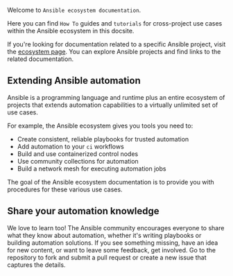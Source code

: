 Welcome to `Ansible ecosystem documentation`.

Here you can find `How To` guides and `tutorials` for cross-project use cases within the Ansible ecosystem in this docsite.

If you're looking for documentation related to a specific Ansible project, visit the [ecosystem page](ecosystem.md).
You can explore Ansible projects and find links to the related documentation.

## Extending Ansible automation

Ansible is a programming language and runtime plus an entire ecosystem of projects that extends automation capabilities to a virtually unlimited set of use cases.

For example, the Ansible ecosystem gives you tools you need to:

* Create consistent, reliable playbooks for trusted automation
* Add automation to your `ci` workflows
* Build and use containerized control nodes
* Use community collections for automation
* Build a network mesh for executing automation jobs

The goal of the Ansible ecosystem documentation is to provide you with procedures for these various use cases.

## Share your automation knowledge

We love to learn too!
The Ansible community encourages everyone to share what they know about automation, whether it's writing playbooks or building automation solutions.
If you see something missing, have an idea for new content, or want to leave some feedback, get involved.
Go to the repository to fork and submit a pull request or create a new issue that captures the details.

